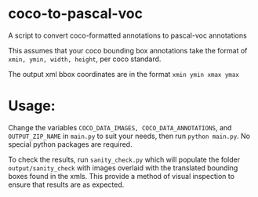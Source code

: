 # coco-to-pascal-voc
A script to convert coco-formatted annotations to pascal-voc annotations

This assumes that your coco bounding box annotations take the 
format of `xmin, ymin, width, height`, per coco standard.

The output xml bbox coordinates are in the format `xmin ymin xmax ymax`

# Usage:
Change the variables `COCO_DATA_IMAGES, COCO_DATA_ANNOTATIONS`, and `OUTPUT_ZIP_NAME` in `main.py` to suit your needs, then run `python main.py`. No special python packages are required.

To check the results, run `sanity_check.py` which will populate the folder `output/sanity_check` with 
images overlaid with the translated bounding boxes found in the xmls. This provide a method 
of visual inspection to ensure that results are as expected.